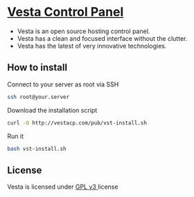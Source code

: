 [Vesta Control Panel](http://vestacp.com/)
==================================================

* Vesta is an open source hosting control panel.
* Vesta has a clean and focused interface without the clutter.
* Vesta has the latest of very innovative technologies.


How to install
----------------------------
Connect to your server as root via SSH
```bash
ssh root@your.server
```

Download the installation script
```bash
curl -O http://vestacp.com/pub/vst-install.sh
```

Run it
```bash
bash vst-install.sh
```

License
----------------------------
Vesta is licensed under  [GPL v3 ](https://github.com/serghey-rodin/vesta/blob/master/LICENSE.txt) license

